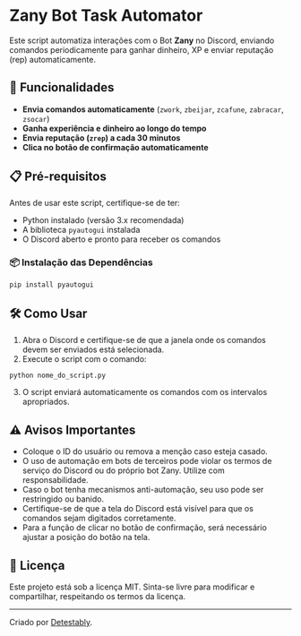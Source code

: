 # Zany Bot Task Automator

Este script automatiza interações com o Bot **Zany** no Discord, enviando comandos periodicamente para ganhar dinheiro, XP e enviar reputação (rep) automaticamente.

## 🚀 Funcionalidades

- **Envia comandos automaticamente** (`zwork`, `zbeijar`, `zcafune`, `zabracar`, `zsocar`)
- **Ganha experiência e dinheiro ao longo do tempo**
- **Envia reputação (`zrep`) a cada 30 minutos**
- **Clica no botão de confirmação automaticamente**

## 📋 Pré-requisitos

Antes de usar este script, certifique-se de ter:

- Python instalado (versão 3.x recomendada)
- A biblioteca `pyautogui` instalada
- O Discord aberto e pronto para receber os comandos

### 📦 Instalação das Dependências

```bash
pip install pyautogui
```

## 🛠 Como Usar

1. Abra o Discord e certifique-se de que a janela onde os comandos devem ser enviados está selecionada.
2. Execute o script com o comando:

```bash
python nome_do_script.py
```

3. O script enviará automaticamente os comandos com os intervalos apropriados.

## ⚠️ Avisos Importantes

- Coloque o ID do usuário ou remova a menção caso esteja casado.
- O uso de automação em bots de terceiros pode violar os termos de serviço do Discord ou do próprio bot Zany. Utilize com responsabilidade.
- Caso o bot tenha mecanismos anti-automação, seu uso pode ser restringido ou banido.
- Certifique-se de que a tela do Discord está visível para que os comandos sejam digitados corretamente.
- Para a função de clicar no botão de confirmação, será necessário ajustar a posição do botão na tela.

## 📜 Licença

Este projeto está sob a licença MIT. Sinta-se livre para modificar e compartilhar, respeitando os termos da licença.

---

Criado por [Detestably](https://github.com/detestably).

